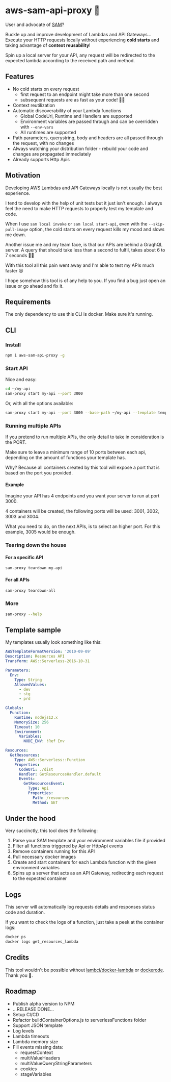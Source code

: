 # aws-sam-api-proxy 🚀

User and advocate of [SAM](https://github.com/awslabs/serverless-application-model)?

Buckle up and improve development of Lambdas and API Gateways... Execute your HTTP requests locally without experiencing **cold starts** and taking advantage of **context reusability**!

Spin up a local server for your API, any request will be redirected to the expected lambda according to the received path and method.

## Features

- No cold starts on every request
  - first request to an endpoint might take more than one second
  - subsequent requests are as fast as your code! 🏃‍♂️
- Context reutilization
- Automatic discoverability of your Lambda functions
  - Global CodeUri, Runtime and Handlers are supported
  - Environment variables are passed through and can be overridden with `--env-vars`
  - All runtimes are supported
- Path parameters, querystring, body and headers are all passed through the request, with no changes
- Always watching your distribution folder - rebuild your code and changes are propagated immediately
- Already supports Http Apis

## Motivation

Developing AWS Lambdas and API Gateways locally is not usually the best experience.

I tend to develop with the help of unit tests but it just isn't enough. I always feel the need to make HTTP requests to properly test my template and code.

When I use `sam local invoke` or `sam local start-api`, even with the `--skip-pull-image` option, the cold starts on every request kills my mood and slows me down.

Another issue me and my team face, is that our APIs are behind a GraqhQL server. A query that should take less than a second to fulfil, takes about 6 to 7 seconds 🤨🔫

With this tool all this pain went away and I'm able to test my APIs much faster 😍

I hope somehow this tool is of any help to you. If you find a bug just open an issue or go ahead and fix it.

## Requirements

The only dependency to use this CLI is docker. Make sure it's running.

## CLI

### Install

```bash
npm i aws-sam-api-proxy -g
```

### Start API

Nice and easy:

```bash
cd ~/my-api
sam-proxy start my-api --port 3000
```

Or, with all the options available:

```bash
sam-proxy start my-api --port 3000 --base-path ~/my-api --template template.yaml --env-vars envVars.json --docker-network my_network
```

### Running multiple APIs

If you pretend to run multiple APIs, the only detail to take in consideration is the PORT.

Make sure to leave a minimum range of 10 ports between each api, depending on the amount of functions your template has.

Why? Because all containers created by this tool will expose a port that is based on the port you provided.

#### Example

Imagine your API has 4 endpoints and you want your server to run at port 3000.

4 containers will be created, the following ports will be used: 3001, 3002, 3003 and 3004.

What you need to do, on the next APIs, is to select an higher port. For this example, 3005 would be enough.

### Tearing down the house

#### For a specific API

```bash
sam-proxy teardown my-api
```

#### For all APIs

```bash
sam-proxy teardown-all
```

### More

```bash
sam-proxy --help
```

## Template sample

My templates usually look something like this:

```yaml
AWSTemplateFormatVersion: '2010-09-09'
Description: Resources API
Transform: AWS::Serverless-2016-10-31

Parameters:
  Env:
    Type: String
    AllowedValues:
      - dev
      - stg
      - prd

Globals:
  Function:
    Runtime: nodejs12.x
    MemorySize: 256
    Timeout: 10
    Environment:
      Variables:
        NODE_ENV: !Ref Env

Resources:
  GetResources:
    Type: AWS::Serverless::Function
    Properties:
      CodeUri: ./dist
      Handler: GetResourcesHandler.default
      Events:
        GetResourcesEvent:
          Type: Api
          Properties:
            Path: /resources
            Method: GET
```

## Under the hood

Very succinctly, this tool does the following:

1. Parse your SAM template and your environment variables file if provided
2. Filter all functions triggered by Api or HttpApi events
3. Remove containers running for this API
4. Pull necessary docker images
5. Create and start containers for each Lambda function with the given environment variables
6. Spins up a server that acts as an API Gateway, redirecting each request to the expected container

## Logs

This server will automatically log requests details and responses status code and duration.

If you want to check the logs of a function, just take a peek at the container logs:

```bash
docker ps
docker logs get_resources_lambda
```

## Credits

This tool wouldn't be possible without [lambci/docker-lambda](https://github.com/lambci/docker-lambda) or [dockerode](https://github.com/apocas/dockerode). Thank you 🍻.

## Roadmap

- Publish alpha version to NPM
- ...RELEASE DONE...
- Setup CI/CD
- Refactor buildContainerOptions.js to serverlessFunctions folder
- Support JSON template
- Log levels
- Lambda timeouts
- Lambda memory size
- Fill events missing data:
  - requestContext
  - multiValueHeaders
  - multiValueQueryStringParameters
  - cookies
  - stageVariables
